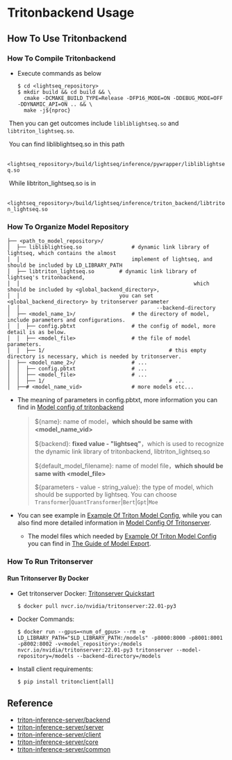 # Tritonbackend Usage

## How To Use Tritonbackend

### How To Compile Tritonbackend

- Execute commands as below

  ```
  $ cd <lightseq_repository>
  $ mkdir build && cd build && \
  	cmake -DCMAKE_BUILD_TYPE=Release -DFP16_MODE=ON -DDEBUG_MODE=OFF -DDYNAMIC_API=ON .. && \
  	make -j${nproc}
  ```

​	Then you can get outcomes include `libliblightseq.so` and `libtriton_lightseq.so`.

​	You can find libliblightseq.so in this path 

​		`<lightseq_repository>/build/lightseq/inference/pywrapper/libliblightseq.so`

​	While libtriton_lightseq.so is in

​		 `<lightseq_repository>/build/lightseq/inference/triton_backend/libtriton_lightseq.so`

### How To Organize Model Repository

```
├── <path_to_model_repository>/
│  ├── libliblightseq.so 				# dynamic link library of lightseq, which contains the almost  
│  │                       				implement of lightseq, and should be included by LD_LIBRARY_PATH
│  ├── libtriton_lightseq.so 		# dynamic link library of lightseq's tritonbackend, 
│  │												   		which should be included by <global_backend_directory>,
│  │                           		you can set <global_backend_directory> by tritonserver parameter 
│  │					                 		--backend-directory
│  ├── <model_name_1>/ 					# the directory of model, include parameters and configurations.
│  │  ├── config.pbtxt 					# the config of model, more detail is as below.
│  │  ├── <model_file> 					# the file of model parameters.
│  │  ├── 1/										# this empty directory is necessary, which is needed by tritonserver.
│  ├── <model_name_2>/ 					# ...
│  │  ├── config.pbtxt 					# ...
│  │  ├── <model_file> 					# ...
│  │  ├── 1/ 										# ...
│  ├──# <model_name_vid> 				# more models etc...
```

- The meaning of parameters in config.pbtxt, more information you can find in [Model config of tritonbackend](https://github.com/triton-inference-server/common/blob/main/protobuf/model_config.proto)

  > ${name}: name of model，**which should be same with <model_name_vid>**
  >
  > ${backend}: **fixed value - "lightseq"**，which is used to recognize the dynamic link library of tritonbackend,  libtriton_lightseq.so
  >
  > ${default_model_filename}: name of model file，**which should be same with <model_file>**
  >
  > ${parameters - value - string_value}: the type of model, which should be supported by lightseq. You can choose `Transformer`|`QuantTransformer`|`Bert`|`Gpt`|`Moe`

- You can see example in [Example Of Triton Model Config](https://github.com/bytedance/lightseq/tree/master/examples/triton_backend/model_repo), while you can also find more detailed information in [Model Config Of Tritonserver](https://github.com/triton-inference-server/server/blob/main/docs/model_configuration.md).

  - The model files which needed by [Example Of Triton Model Config](https://github.com/bytedance/lightseq/tree/master/examples/triton_backend/model_repo) you can find in [The Guide of Model Export](https://github.com/bytedance/lightseq/blob/master/examples/inference/python/README.md).

### How To Run Tritonserver

#### Run Tritonserver By Docker

- Get tritonserver Docker: [Tritonserver Quickstart](https://github.com/triton-inference-server/server/blob/main/docs/quickstart.md#install-triton-docker-image)

  ``` 
  $ docker pull nvcr.io/nvidia/tritonserver:22.01-py3
  ```

- Docker Commands:

  ```
  $ docker run --gpus=<num_of_gpus> --rm -e LD_LIBRARY_PATH="$LD_LIBRARY_PATH:/models" -p8000:8000 -p8001:8001 -p8002:8002 -v<model_repository>:/models nvcr.io/nvidia/tritonserver:22.01-py3 tritonserver --model-repository=/models --backend-directory=/models
  ```

- Install client requirements:

  ```
  $ pip install tritonclient[all]
  ```

## Reference

- [triton-inference-server/backend](https://github.com/triton-inference-server/backend)
- [triton-inference-server/server](https://github.com/triton-inference-server/server)
- [triton-inference-server/client](https://github.com/triton-inference-server/client)
- [triton-inference-server/core](https://github.com/triton-inference-server/core)
- [triton-inference-server/common](https://github.com/triton-inference-server/common)

